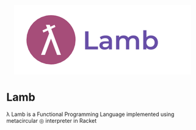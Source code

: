 <p align="center">
  <img   src="https://github.com/JagratPatkar/Lamb/blob/main/images/Lamb.png"/>
</p>



# Lamb
λ Lamb is a Functional Programming Language implemented using metacircular ◎ interpreter in Racket  

